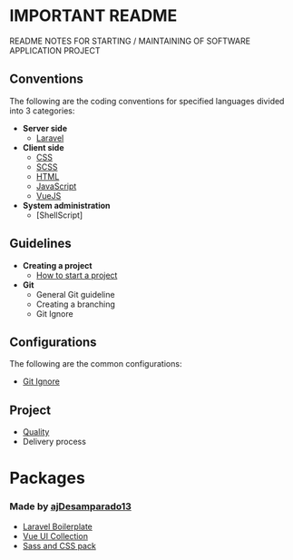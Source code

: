 # IMPORTANT README

README NOTES FOR STARTING / MAINTAINING OF SOFTWARE APPLICATION PROJECT

## Conventions

The following are the coding conventions for specified languages divided into 3 categories:

- **Server side**
  - [Laravel](conventions/Laravel.md)
- **Client side**
  - [CSS](conventions/CSS.md)
  - [SCSS](conventions/SCSS.md)
  - [HTML](conventions/HTML.md)
  - [JavaScript](conventions/Javascript.md)
  - [VueJS](conventions/VueJS.md)
- **System administration**
  - [ShellScript]

## Guidelines

- **Creating a project**
  - [How to start a project](https://github.com/nodes-vapor/readme/blob/master/Documentation/how-to-start-a-project.md)
- **Git**
  - General Git guideline
  - Creating a branching
  - Git Ignore

## Configurations

The following are the common configurations:

- [ Git Ignore ](configurations/GitIgnore.md)

## Project

- [ Quality ](guidelines/project.md)
- Delivery process

# Packages

### Made by [ajDesamparado13](https://github.com/ajDesamparado13)

- [Laravel Boilerplate](https://github.com/ajDesamparado13/j-laravel-vue-boilerplate)
- [Vue UI Collection](https://github.com/ajDesamparado13/j-ui)
- [Sass and CSS pack](https://github.com/ajDesamparado13/css-pack)
